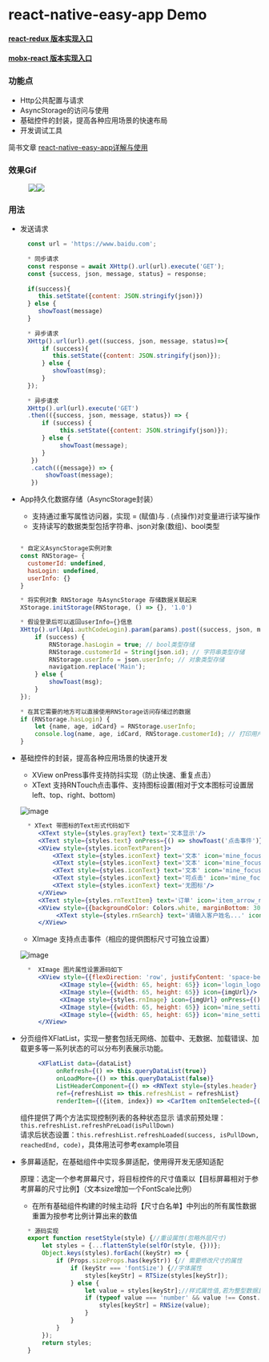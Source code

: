 # react-native-easy-app Demo

#### [react-redux 版本实现入口](https://github.com/chende008/Sample_Redux)
#### [mobx-react 版本实现入口](https://github.com/chende008/Sample_MobX)

### 功能点

 * Http公共配置与请求
 * AsyncStorage的访问与使用
 * 基础控件的封装，提高各种应用场景的快速布局
 * 开发调试工具
 
 简书文章 [react-native-easy-app详解与使用](https://www.jianshu.com/nb/44288056)
 
### 效果Gif

<figure class="half">
    <img src="https://github.com/chende008/react-native-easy-app-sample/blob/master/images/app_sample.gif"><img src="https://github.com/chende008/react-native-easy-app-sample/blob/master/images/tool_smaple.gif">
</figure>


### 用法

 * 发送请求
     
   ```jsx
     const url = 'https://www.baidu.com';
    
     * 同步请求
     const response = await XHttp().url(url).execute('GET');
     const {success, json, message, status} = response;
     
     if(success){
        this.setState({content: JSON.stringify(json)})
     } else {
        showToast(message)
     }
     
     * 异步请求
     XHttp().url(url).get((success, json, message, status)=>{
         if (success){
            this.setState({content: JSON.stringify(json)});
         } else {
            showToast(msg);
         }
     });
             
     * 异步请求
     XHttp().url(url).execute('GET')
     .then(({success, json, message, status}) => {
         if (success) {
              this.setState({content: JSON.stringify(json)});
         } else {
              showToast(message);
         }
      })
      .catch(({message}) => {
          showToast(message);
      })
     ```

 * App持久化数据存储（AsyncStorage封装）
    
   * 支持通过重写属性访问器，实现 = (赋值)与 . (点操作)对变量进行读写操作
   * 支持读写的数据类型包括字符串、json对象(数组)、bool类型
   
   ```jsx 
   
   * 自定义AsyncStorage实例对象
   const RNStorage= {
     customerId: undefined,
     hasLogin: undefined,
     userInfo: {}
   }
   
   * 将实例对象 RNStorage 与AsyncStorage 存储数据关联起来
   XStorage.initStorage(RNStorage, () => {}, '1.0')
   
   * 假设登录后可以返回userInfo={}信息
   XHttp().url(Api.authCodeLogin).param(params).post((success, json, msg, code) => {
       if (success) {
           RNStorage.hasLogin = true; // bool类型存储
           RNStorage.customerId = String(json.id); // 字符串类型存储
           RNStorage.userInfo = json.userInfo; // 对象类型存储
           navigation.replace('Main');
       } else {
           showToast(msg);
       }
   });
       
   * 在其它需要的地方可以直接使用RNStorage访问存储过的数据
   if (RNStorage.hasLogin) {
       let {name, age, idCard} = RNStorage.userInfo;
       console.log(name, age, idCard, RNStorage.customerId); // 打印用户信息    
   }
   ```

 * 基础控件的封装，提高各种应用场景的快速开发
    
   * XView onPress事件支持防抖实现（防止快速、重复点击）
   * XText 支持RNTouch点击事件、支持图标设置(相对于文本图标可设置居left、top、right、bottom)
   
   ![image](https://github.com/chende008/react-native-easy-app-sample/blob/master/images/RNText.png)
   
   ```jsx
     * XText 带图标的Text形式代码如下
        <XText style={styles.grayText} text='文本显示'/>
        <XText style={styles.text} onPress={() => showToast('点击事件')} text='文本显示（有触摸效果）'/>
        <XView style={styles.iconTextParent}>
            <XText style={styles.iconText} text='文本' icon='mine_focus_shop' iconSize={20} position='left'/>
            <XText style={styles.iconText} text='文本' icon='mine_focus_shop' iconSize={20} position='right'/>
            <XText style={styles.iconText} text='文本' icon='mine_focus_shop' iconSize={20} position='top'/>
            <XText style={styles.iconText} text='可点击' icon='mine_focus_shop' iconSize={20} position='bottom' onPress={() => showToast('点击事件')}/>
            <XText style={styles.iconText} text='无图标'/>
        </XView>
        <XText style={styles.rnTextItem} text='订单' icon='item_arrow_right' iconSize={16} position='right' textExtend={true}/>
        <XView style={{backgroundColor: Colors.white, marginBottom: 30}}>
             <XText style={styles.rnSearch} text='请输入客户姓名...' icon='home_search_icon' iconSize={16} position='left' iconMargin={6} onPress={() => showToast('点击跳转去搜索')}/>
        </XView>
   ```
   * XImage 支持点击事件（相应的提供图标尺寸可独立设置）
   
   ![image](https://github.com/chende008/react-native-easy-app-sample/blob/master/images/RNImage.png)
   
   ```jsx
     *  XImage 图片属性设置源码如下
        <XView style={{flexDirection: 'row', justifyContent: 'space-between', marginBottom: 30}}>
              <XImage style={{width: 65, height: 65}} icon='login_logo'/>
              <XImage style={{width: 65, height: 65}} icon={imgUrl}/>
              <XImage style={styles.rnImage} icon={imgUrl} onPress={() => showToast('柯南')}/>
              <XImage style={{width: 65, height: 65}} icon='mine_setting' onPress={() => showToast('点击事件')}/>
              <XImage style={{width: 65, height: 65}} icon='mine_setting' onPress={() => showToast('点击事件')} iconSize={30}/>
        </XView>
   ```
  
  
 * 分页组件XFlatList，实现一整套包括无网络、加载中、无数据、加载错误、加载更多等一系列状态的可以分布列表展示功能。
 
   ```jsx 
        <XFlatList data={dataList}
             onRefresh={() => this.queryDataList(true)}
             onLoadMore={() => this.queryDataList(false)}
             ListHeaderComponent={() => <RNText style={styles.header} text={headerText}/>}
             ref={refreshList => this.refreshList = refreshList}
             renderItem={({item, index}) => <CarItem onItemSelected={(model) => showToast(model.title)}/>}/>
   ```
   组件提供了两个方法实现控制列表的各种状态显示 请求前预处理：`this.refreshList.refreshPreLoad(isPullDown)`</br>
   请求后状态设置：`this.refreshList.refreshLoaded(success, isPullDown, reachedEnd, code)`，具体用法可参考example项目
   
 * 多屏幕适配，在基础组件中实现多屏适配，使用得开发无感知适配
   
   原理：选定一个参考屏幕尺寸，将目标控件的尺寸值乘以【目标屏幕相对于参考屏幕的尺寸比例】（文本size增加一个FontScale比例）
   
   * 在所有基础组件构建的时候主动将【尺寸白名单】中列出的所有属性数据重置为按参考比例计算出来的数值
   
   ```jsx 
     * 源码实现
     export function resetStyle(style) {//重设属性(忽略外层尺寸)
         let styles = {...flattenStyle(selfOr(style, {}))};
         Object.keys(styles).forEach((keyStr) => {
             if (Props.sizeProps.has(keyStr)) {// 需要修改尺寸的属性
                 if (keyStr === 'fontSize') {//字体属性
                     styles[keyStr] = RTSize(styles[keyStr]);
                 } else {
                     let value = styles[keyStr];//样式属性值,若为整型数据且不为onePixel则重置数值
                     if (typeof value === 'number' && value !== Const.onePixel) {
                         styles[keyStr] = RNSize(value);
                     }
                 }
             }
         });
         return styles;
     }
   ``` 
